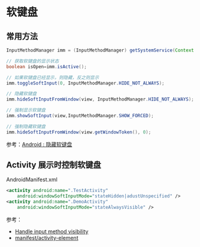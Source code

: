 # 软键盘

## 常用方法

```java
InputMethodManager imm = (InputMethodManager) getSystemService(Context.INPUT_METHOD_SERVICE); 

// 获取软键盘的显示状态
boolean isOpen=imm.isActive();

// 如果软键盘已经显示，则隐藏，反之则显示 
imm.toggleSoftInput(0, InputMethodManager.HIDE_NOT_ALWAYS);

// 隐藏软键盘
imm.hideSoftInputFromWindow(view, InputMethodManager.HIDE_NOT_ALWAYS);

// 强制显示软键盘
imm.showSoftInput(view,InputMethodManager.SHOW_FORCED);   

// 强制隐藏软键盘
imm.hideSoftInputFromWindow(view.getWindowToken(), 0); 
```

参考：[Android : 隐藏软键盘](https://blog.csdn.net/doris_d/article/details/52536480)

## Activity 展示时控制软键盘

AndroidManifest.xml

```xml
<activity android:name=".TestActivity"
    android:windowSoftInputMode="stateHidden|adustUnspecified" />
<activity android:name=".DemoActivity"
    android:windowSoftInputMode="stateAlwaysVisible" />
```

参考：

* [Handle input method visibility](https://developer.android.com/training/keyboard-input/visibility)
* [manifest/activity-element](https://developer.android.com/guide/topics/manifest/activity-element)
